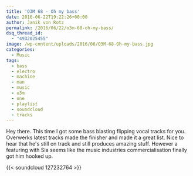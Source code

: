 ```yaml
---
title: 'O3M 68 - Oh my bass'
date: 2016-06-22T19:22:26+00:00
author: Janik von Rotz
permalink: /2016/06/22/o3m-68-oh-my-bass/
dsq_thread_id:
  - "4932025455"
image: /wp-content/uploads/2016/06/O3M-68-Oh-my-bass.jpg
categories:
  - Music
tags:
  - bass
  - electro
  - machine
  - man
  - music
  - o3m
  - one
  - playlist
  - soundcloud
  - tracks
---
```

Hey there. This time I got some bass blasting flipping vocal tracks for you. Overwerks latest tracks made the finisher and made it a great list. Nice to hear that he's still on track and still produces amazing stuff. However a featuring with Sia seems like the music industries commercialisation finally got him hooked up.

{{< soundcloud 127232764 >}}